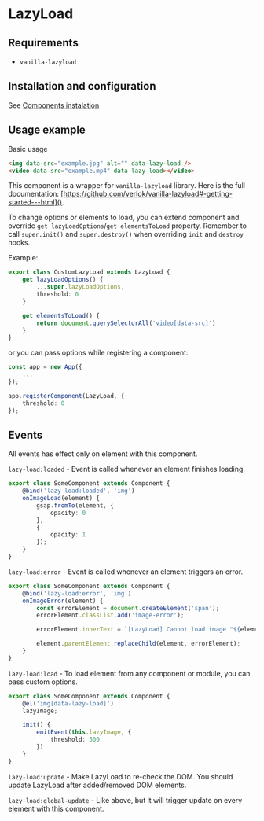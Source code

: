 # LazyLoad

## Requirements
 - `vanilla-lazyload`

## Installation and configuration

See [Components instalation](/docs/components_instalation.md)

## Usage example

Basic usage

```html
<img data-src="example.jpg" alt="" data-lazy-load />
<video data-src="example.mp4" data-lazy-load></video>
```

This component is a wrapper for `vanilla-lazyload` library. Here is the full documentation: [https://github.com/verlok/vanilla-lazyload#-getting-started---html]().

To change options or elements to load, you can extend component and override `get lazyLoadOptions`/`get elementsToLoad` property. Remember to call `super.init()` and `super.destroy()` when overriding `init` and `destroy` hooks.

Example:

```ts
export class CustomLazyLoad extends LazyLoad {
    get lazyLoadOptions() {
        ...super.lazyLoadOptions,
        threshold: 0
    }

    get elementsToLoad() {
        return document.querySelectorAll('video[data-src]')
    }
}

```

or you can pass options while registering a component:

```ts
const app = new App({
    ...
});

app.registerComponent(LazyLoad, {
    threshold: 0
});
```

## Events

All events has effect only on element with this component.

`lazy-load:loaded` - Event is called whenever an element finishes loading.

```ts
export class SomeComponent extends Component {
    @bind('lazy-load:loaded', 'img')
    onImageLoad(element) {
        gsap.fromTo(element, {
            opacity: 0
        },
        {
            opacity: 1
        });
    }
}
```

`lazy-load:error` - Event is called whenever an element triggers an error.

```ts
export class SomeComponent extends Component {
    @bind('lazy-load:error', 'img')
    onImageError(element) {
        const errorElement = document.createElement('span');
        errorElement.classList.add('image-error');

        errorElement.innerText = `[LazyLoad] Cannot load image "${element.dataset.src}"`;

        element.parentElement.replaceChild(element, errorElement);
    }
}
```

`lazy-load:load` - To load element from any component or module, you can pass custom options.

```ts
export class SomeComponent extends Component {
    @el('img[data-lazy-load]')
    lazyImage;

    init() {
        emitEvent(this.lazyImage, {
            threshold: 500
        })
    }
}
```

`lazy-load:update` - Make LazyLoad to re-check the DOM. You should update LazyLoad after added/removed DOM elements.

`lazy-load:global-update` - Like above, but it will trigger update on every element with this component.